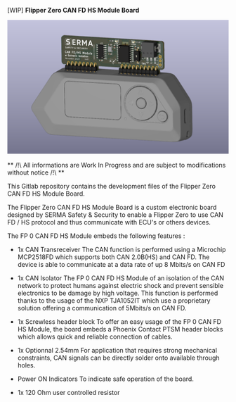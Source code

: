 [WIP] **Flipper Zero CAN FD HS Module Board**

![Screenshot](Picture.png)

** /!\ All informations are Work In Progress and are subject to modifications without notice /!\ **

This Gitlab repository contains the development files of the Flipper Zero CAN FD HS Module Board. 

The Flipper Zero CAN FD HS Module Board is a custom electronic board designed by SERMA Safety & Security to enable a Flipper Zero to 
use CAN FD / HS protocol and thus communicate with ECU's or others devices. 

The  FP 0 CAN FD HS Module embeds the following features : 

* 1x CAN Transreceiver
The CAN function is performed using a Microchip MCP2518FD which supports both CAN 2.0B(HS) and CAN FD.
The device is able to communicate at a data rate of up 8 Mbits/s on CAN FD 

* 1x CAN Isolator
The FP 0 CAN FD HS Module of an isolation of the CAN network to protect humans against electric shock and prevent sensible electronics to be damage by high voltage.
This function is performed thanks to the usage of the NXP TJA1052IT which use a proprietary solution offering a communication of 5Mbits/s on CAN FD. 

* 1x Screwless header block
To offer an easy usage of the FP 0 CAN FD HS Module, the board embeds a Phoenix Contact PTSM header blocks which allows quick and reliable connection of cables.

* 1x Optionnal 2.54mm
For application that requires strong mechanical constraints, CAN signals can be directly solder onto available through holes. 

* Power ON Indicators
To indicate safe operation of the board. 

* 1x 120 Ohm user controlled resistor

